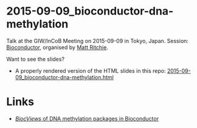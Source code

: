 # 2015-09-09_bioconductor-dna-methylation

Talk at the GIW/InCoB Meeting on 2015-09-09 in Tokyo, Japan. Session: [Bioconductor](http://www.jsbi.org/giw-incob2015/program/GIW_InCoB2015abstracts.html#S1a), organised by [Matt Ritchie](http://www.wehi.edu.au/people/matthew-ritchie).

Want to see the slides?

- A properly rendered version of the HTML slides in this repo: [2015-09-09_bioconductor-dna-methylation.html](https://cdn.rawgit.com/PeteHaitch/2015-09-09_bioconductor-dna-methylation/ee44dba0a18c2eb29201b4048af37e4370354336/2015-09-09_bioconductor-dna-methylation.html)

# Links

- [_BiocViews_ of DNA methylation packages in Bioconductor](http://www.bioconductor.org/packages/release/BiocViews.html#___DNAMethylation)
